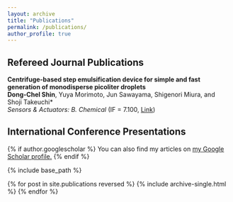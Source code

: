 ```yaml
---
layout: archive
title: "Publications"
permalink: /publications/
author_profile: true
---
```

## **Refereed Journal Publications**

<b>Centrifuge-based step emulsification device for simple and fast generation of monodisperse picoliter droplets</b> <br>
<b>Dong-Chel Shin</b>, Yuya Morimoto, Jun Sawayama, Shigenori Miura, and Shoji Takeuchi* <br>
<i>Sensors & Actuators: B. Chemical</i> (IF = 7.100, [Link](https://www.sciencedirect.com/science/article/pii/S0925400519313632))

## **International Conference Presentations**

{% if author.googlescholar %}
  You can also find my articles on <u><a href="{{author.googlescholar}}">my Google Scholar profile</a>.</u>
{% endif %}

{% include base_path %}

{% for post in site.publications reversed %}
  {% include archive-single.html %}
{% endfor %}
